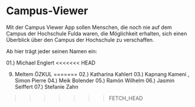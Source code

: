 Campus-Viewer
=============

Mit der Campus Viewer App sollen Menschen, 
die noch nie auf dem Campus der Hochschule Fulda waren, 
die Möglichkeit erhalten, 
sich einen Überblick über den Campus der Hochschule zu verschaffen. 

Ab hier trägt jeder seinen Namen ein:

01.) Michael Englert
<<<<<<< HEAD

09) Meltem ÖZKUL
=======
02.) Katharina Kahlert 
03.) Kapnang Kameni , Simon Pierre
04.) Meik Bolender
05.) Ramón Wilhelm
06.) Jasmin Seiffert
07.) Stefanie Zahn
>>>>>>> FETCH_HEAD
